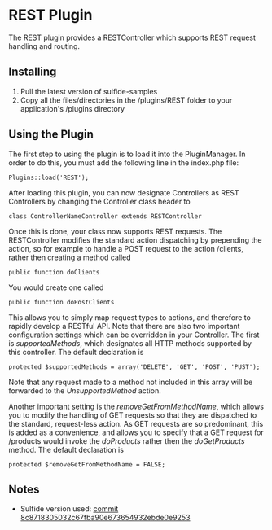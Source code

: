# REST Plugin

The REST plugin provides a RESTController which supports REST request handling and routing.

## Installing
1.  Pull the latest version of sulfide-samples
2.  Copy all the files/directories in the /plugins/REST folder to your application's /plugins directory

## Using the Plugin

The first step to using the plugin is to load it into the PluginManager. In order to do this, you must add the following line in the index.php file:

    Plugins::load('REST');

After loading this plugin, you can now designate Controllers as REST Controllers by changing the Controller class header to
	
	class ControllerNameController extends RESTController
	
Once this is done, your class now supports REST requests. The RESTController modifies the standard action dispatching by prepending the action, so for example to handle a POST request to the action /clients, rather then creating a method called

	public function doClients
	
You would create one called

	public function doPostClients
	
This allows you to simply map request types to actions, and therefore to rapidly develop a RESTful API. Note that there are also two important configuration settings which can be overridden in your Controller. The first is _supportedMethods_, which designates all HTTP methods supported by this controller. The default declaration is

	protected $supportedMethods = array('DELETE', 'GET', 'POST', 'PUST');
	
Note that any request made to a method not included in this array will be forwarded to the _UnsupportedMethod_ action.

Another important setting is the _removeGetFromMethodName_, which allows you to modify the handling of GET requests so that they are dispatched to the standard, request-less action. As GET requests are so predominant, this is added as a convenience, and allows you to specify that a GET request for /products would invoke the _doProducts_ rather then the _doGetProducts_ method. The default declaration is
	
	protected $removeGetFromMethodName = FALSE;

## Notes
* Sulfide version used: [commit 8c8718305032c67fba90e673654932ebde0e9253](https://github.com/jokeofweek/sulfide/commit/8c8718305032c67fba90e673654932ebde0e9253 "Sulfide Version")
